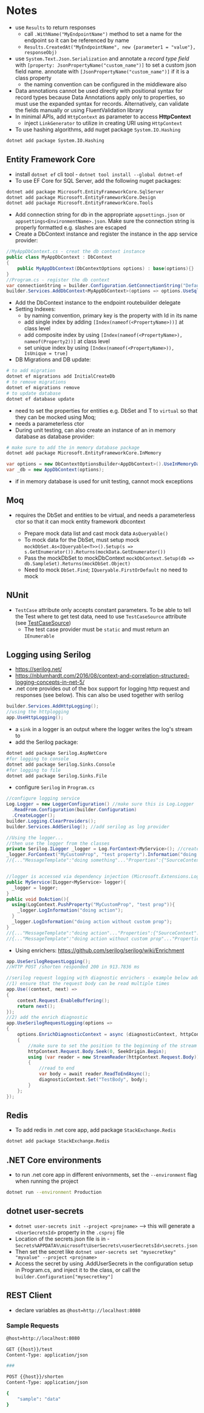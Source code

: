 # Notes
- use `Results` to return responses
  - call `.WithName("MyEndpointName")` method to set a name for the endpoint so it can be referenced by name
  - `Results.CreatedAt("MyEndpointName", new {parameter1 = "value"}, responseObj)`
- use `System.Text.Json.Serialization` and annotate a *record type field* with `[property: JsonPropertyName("custom_name")]` to set a custom json field name. annotate with `[JsonPropertyName("custom_name")]` if it is a class property
  - the naming convention can be configured in the middleware also
- Data annotations cannot be used directly with positional syntax for record types because Data Annotations apply only to properties, so must use the expanded syntax for records. Alternatively, can validate the fields manually or using FluentValidation library
- In minimal APIs, add `HttpContext` as parameter to access **HttpContext**
  - inject `LinkGenerator` to utilize in creating URI using `HttpContext`
- To use hashing algorithms, add nuget package `System.IO.Hashing`
```bash
dotnet add package System.IO.Hashing
```


## Entity Framework Core
- install `dotnet ef` cli tool - `dotnet tool install --global dotnet-ef`
- To use EF Core for SQL Server, add the following nuget packages:
```bash
dotnet add package Microsoft.EntityFrameworkCore.SqlServer
dotnet add package Microsoft.EntityFrameworkCore.Design
dotnet add package Microsoft.EntityFrameworkCore.Tools
```
- Add connection string for db in the appropriate `appsettings.json` or `appsettings<EnvironmentName>.json`. Make sure the connection string is properly formatted e.g. slashes are escaped
- Create a DbContext instance and register the instance in the app service provider:
```c#
//MyAppDbContext.cs - creat the db context instance
public class MyAppDbContext : DbContext
{
    public MyAppDbContext(DbContextOptions options) : base(options){}
}
//Program.cs - register the db context
var connectionString = builder.Configuration.GetConnectionString("DefaultConnection"); //assumes connection string always exists
builder.Services.AddDbContext<MyAppDbContext>(options => options.UseSqlServer(connectionString))
```
- Add the DbContext instance to the endpoint routebuilder delegate
- Setting Indexes:
  - by naming convention, primary key is the property with Id in its name
  - add single index by adding `[Index(nameof(<PropertyName>))]` at class level
  - add composite index by using `[Index(nameof(<PropertyName>), nameof(Property2))]` at class level
  - set unique index by using `[Index(nameof(<PropertyName>)), IsUnique = true]`
- DB Migrations and DB update:
```bash
# to add migration
dotnet ef migrations add InitialCreateDb
# to remove migrations
dotnet ef migrations remove
# to update database
dotnet ef database update
```
- need to set the properties for entities e.g. DbSet<T> and T to `virtual` so that they can be mocked using Moq;
- needs a parameterless ctor
- During unit testing, can also create an instance of an in memory database as database provider:
```bash
# make sure to add the in memory database package
dotnet add package Microsoft.EntityFrameworkCore.InMemory
```
```c#
var options = new DbContextOptionsBuilder<AppDbContext>().UseInMemoryDatabase("databaseName").Options;
var _db = new AppDbContext(options);
```
  - if in memory database is used for unit testing, cannot mock exceptions

## Moq
- requires the DbSet<T> and entities to be virtual, and needs a parameterless ctor so that it can mock entity framework dbcontext
  - Prepare mock data list and cast mock data `AsQueryable()`
  - To mock data for the DbSet<T>, must setup mock `mockDbSet.As<IQueryable<T>>().Setup(s => s.GetEnumerator()).Returns(mockData.GetEnumerator())`
  - Pass the mockDbSet to mockDbContext `mockDbContext.Setup(db => db.SampleSet).Returns(mockDbSet.Object)`
  - Need to mock `DbSet.Find`; `IQueryable.FirstOrDefault` no need to mock

## NUnit
- `TestCase` attribute only accepts constant parameters. To be able to tell the Test where to get test data, need to use `TestCaseSource` attribute (see [TestCaseSource](https://docs.nunit.org/articles/nunit/writing-tests/attributes/testcasesource.html))
  - The test case provider must be `static` and must return an `IEnumerable`

## Logging using Serilog
- https://serilog.net/
- https://nblumhardt.com/2016/08/context-and-correlation-structured-logging-concepts-in-net-5/
- .net core provides out of the box support for logging http request and responses (see below). This can also be used together with serilog
```c#
builder.Services.AddHttpLogging();
//using the httplogging
app.UseHttpLogging();
```
- a `sink` in a logger is an output where the logger writes the log's stream to
- add the Serilog package:
```bash
dotnet add package Serilog.AspNetCore
#for logging to console
dotnet add package Serilog.Sinks.Console
#for logging to file
dotnet add package Serilog.Sinks.File
```
- configure `Serilog` in `Program.cs`
```c#
//configure logging service
Log.Logger = new LoggerConfiguration() //make sure this is Log.Logger
  .ReadFrom.Configuration(builder.Configuration)
  .CreateLogger();
builder.Logging.ClearProviders();
builder.Services.AddSerilog(); //add serilog as log provider

//Using the logger...
//then use the logger from the classes
private Serilog.ILogger _logger = Log.ForContext<MyService>(); //creates a logger with SourceContext
_logger.ForContext("MyCustomProp", "test property").Information("doing something");
//{..."MessageTemplate":"doing something"..."Properties":{"SourceContext": "MyService", "MyCustomProp":"test property"}}


//logger is accessed via dependency injection (Microsoft.Extensions.Logging.ILogger) and also achieves the same SourceContext for the service
public MyService(ILogger<MyService> logger){
  _logger = logger;
}
public void DoAction(){
  using(LogContext.PushProperty("MyCustomProp", "test prop")){
    _logger.LogInformation("doing action");
  }
  _logger.LogInformation("doing action without custom prop");
}
//{..."MessageTemplate":"doing action"..."Properties":{"SourceContext": "MyService", "MyCustomProp":"test prop"}}
//{..."MessageTemplate":"doing action without custom prop"..."Properties":{"SourceContext": "MyService"}}

```
- Using enrichers: https://github.com/serilog/serilog/wiki/Enrichment
```c#
app.UseSerilogRequestLogging();
//HTTP POST /shorten responded 200 in 913.7836 ms

//serilog request logging with diagnostic enrichers - example below adds TestBody property which has the value of the request body. This can also be done by using out of the box .net core feature - builder.Services.AddHttpLogging() then app.UseHttpLogging();
//1) ensure that the request body can be read multiple times
app.Use((context, next) =>
{
    context.Request.EnableBuffering();
    return next();
});
//2) add the enrich diagnostic
app.UseSerilogRequestLogging(options =>
{
    options.EnrichDiagnosticContext = async (diagnosticContext, httpContext) =>
    {
        //make sure to set the position to the beginning of the stream
        httpContext.Request.Body.Seek(0, SeekOrigin.Begin);
        using (var reader = new StreamReader(httpContext.Request.Body))
        {
            //read to end
            var body = await reader.ReadToEndAsync();
            diagnosticContext.Set("TestBody", body);
        }
    };
});
```

## Redis
- To add redis in .net core app, add package `StackExchange.Redis`
```bash
dotnet add package StackExchange.Redis
```

## .NET Core environments
- to run .net core app in different enivornments, set the `--environment` flag when running the project
```bash
dotnet run --environment Production
```

## dotnet user-secrets
- `dotnet user-secrets init --project <projname>` --> this will generate a `<UserSecretsId>` property in the `.csproj` file
- Location of the secrets.json file is in - `Secrets%APPDATA%\microsoft\UserSecrets\<userSecretsId>\secrets.json`
- Then set the secret like `dotnet user-secrets set "mysecretkey" "myvalue" --project <projname>`
- Access the secret by using .AddUserSecrets<T> in the configuration setup in Program.cs, and inject it to the class, or call the `builder.Configuration["mysecretkey"]`


## REST Client
- declare variables as `@host=http://localhost:8080`
### Sample Requests
```bash
@host=http://localhost:8080

GET {{host}}/test
Content-Type: application/json

###

POST {{host}}/shorten
Content-Type: application/json

{
    "sample": "data"
}

```